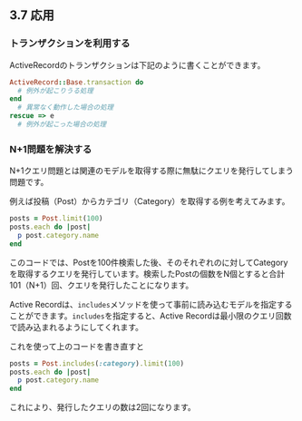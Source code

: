 ## 3.7 応用

### トランザクションを利用する

ActiveRecordのトランザクションは下記のように書くことができます。

```ruby
ActiveRecord::Base.transaction do
  # 例外が起こりうる処理
end
  # 異常なく動作した場合の処理
rescue => e
  # 例外が起こった場合の処理
```

### N+1問題を解決する

N+1クエリ問題とは関連のモデルを取得する際に無駄にクエリを発行してしまう問題です。

例えば投稿（Post）からカテゴリ（Category）を取得する例を考えてみます。

```Ruby
posts = Post.limit(100)
posts.each do |post|
  p post.category.name
end
```

このコードでは、Postを100件検索した後、そのそれぞれのに対してCategoryを取得するクエリを発行しています。検索したPostの個数をN個とすると合計101（N+1）回、クエリを発行したことになります。


Active Recordは、`includes`メソッドを使って事前に読み込むモデルを指定することができます。`includes`を指定すると、Active Recordは最小限のクエリ回数で読み込まれるようにしてくれます。

これを使って上のコードを書き直すと

```Ruby
posts = Post.includes(:category).limit(100)
posts.each do |post|
  p post.category.name
end
```

これにより、発行したクエリの数は2回になります。
